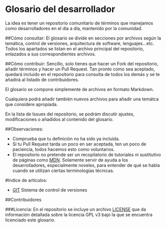 Glosario del desarrollador
==========================

La idea es tener un repositorio comunitario de términos que manejamos como desarrolladores
en el día a día, mantenido por la comunidad.

##Cómo consultar:
El glosario se divide en secciones por archivos según la temática, control de versiones, 
arquitectura de software, lenguajes...etc.
Todos los apartados se listan en el archivo principal del repositorio, enlazados a sus correspondientes archivos.

##Cómo contribuir:
Sencillo, solo tienes que hacer un Fork del repositorio, añadir términos y hacer un Pull Request.
Tan pronto como sea aceptado, quedará incluido en el repositorio para consulta de todos los demás
y se te añadirá al listado de contribuidores.

El glosario se compone simplemente de archivos en formato Markdown.

Cualquiera podrá añadir también nuevos archivos para añadir una temátca que considere apropiada.

En la lista de Issues del repositorio, se podrám discutir ajustes, modificaciones o añadidos al contenido del glosario.

##Observaciones:
- Comprueba que tu definición no ha sido ya incluida.
- Si tu Pull Request tarda un poco en ser aceptada, ten un poco de paciencia, todos hacemos esto como voluntarios.
- El repositorio no pretende ser un recopilatorio de tutoriales ni sustitutivo de páginas como [MDN](http://developer.mozilla.org). Solamente
servir de ayuda a los desarrolladores, especialmente noveles, para entender de qué se habla cuando se utilizan ciertas terminologías técnicas.


#Indice de artículos:
- [GIT](git.md) Sistema de control de versiones



##Contribuidores


###Licencia:
En el repositorio se incluye un archivo [LICENSE](LICENSE) que da información detallada sobre la licencia GPL v3 bajo la 
que se encuentra licenciado este glosario.

